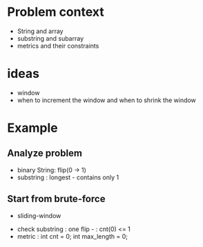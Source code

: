 # Problem context
* String and array
* substring and subarray
* metrics and their constraints 

# ideas
* window
* when to increment the window and when to shrink the window 

# Example 
## Analyze problem 
* binary String: flip(0 -> 1)
* substring : longest - contains only 1 
## Start from brute-force 
* sliding-window
- check substring : one flip - : cnt(0) <= 1 
-  metric : int cnt = 0; int max_length = 0;

```

```
